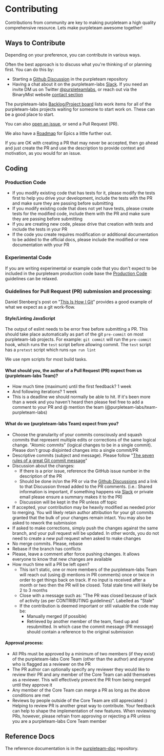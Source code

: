 # Contributing

Contributions from community are key to making purpleteam a high quality comprehensive resource. Lets make purpleteam awesome together!

## Ways to Contribute

Depending on your preference, you can contribute in various ways.

Often the best approach is to discuss what you're thinking of or planning first. You can do this by:

* Starting a [Github Discussion](https://github.com/purpleteam-labs/purpleteam/discussions) in the purpleteam repository
* Having a chat about it on the purpleteam-labs [Slack](https://purpleteam-labs.slack.com). If you need an invite DM us on Twitter [@purpleteamlabs](https://twitter.com/purpleteamlabs), or reach out via the BinaryMist website [contact section](https://binarymist.io/#contact)

The purpleteam-labs [Backlog/Project board](https://github.com/purpleteam-labs/purpleteam/projects/2) lists work items for all of the purpleteam-labs projects waiting for someone to start work on. These can be a good place to start.

You can also [open an issue](https://github.com/purpleteam-labs/purpleteam/issues/new/choose), or send a Pull Request (PR).

We also have a [Roadmap](https://github.com/purpleteam-labs/purpleteam/projects/1) for Epics a little further out.

If you are OK with creating a PR that may never be accepted, then go ahead and just create the PR and use the description to provide context and motivation, as you would for an issue.

## Coding

### Production Code

* If you modify existing code that has tests for it, please modify the tests first to help you drive your development, include the tests with the PR and make sure they are passing before submitting
* If you modify existing code that does not yet have tests, please create tests for the modified code, include them with the PR and make sure they are passing before submitting
* If you are creating new code, please drive that creation with tests and include the tests in your PR
* If the code you create requires modification or additional documentation to be added to the official docs, please include the modified or new documentation with your PR

### Experimental Code

If you are writing experimental or example code that you don't expect to be included in the purpleteam production code base the [Production Code](#production-code) guidelines can be relaxed.

### Guidelines for Pull Request (PR) submission and processing:

Daniel Stenberg's post on "[This Is How I Git](https://daniel.haxx.se/blog/2020/11/09/this-is-how-i-git/)" provides a good example of what we expect as a git work-flow.

#### Style/Linting JavaScript

The output of eslint needs to be error free before submitting a PR. This should take place automatically as part of the git `pre-commit` on most purpleteam-lab projects.
For example: `git commit` will run the `pre-commit` hook, which runs the `test` script before allowing commit. The `test` script has a `pretest` script which runs `npm run lint`

We use npm scripts for most build tasks.

#### What should you, the author of a Pull Request (PR) expect from us (purpleteam-labs Team)?

* How much time (maximum) until the first feedback? 1 week
* And following iterations? 1 week
* This is a deadline we should normally be able to hit. If it's been more than a week and you haven't heard then please feel free to add a comment to your PR and @ mention the team (@purpleteam-labs/team-purpleteam-labs)

#### What do we (purpleteam-labs Team) expect from you?

* Choose the granularity of your commits consciously and squash commits that represent multiple edits or corrections of the same logical change. "Atomic commits" (logical changes to be in a single commit). Please don't group disjointed changes into a single commit/PR
* Descriptive commits (subject and message). Please follow "[The seven rules of a great Git commit message](https://chris.beams.io/posts/git-commit/#seven-rules)"
* Discussion about the changes:
  * If there is a prior issue, reference the GitHub issue number in the description of the PR
  * Should be done in/on the PR or via the [Github Discussions](https://github.com/purpleteam-labs/purpleteam/discussions) and a link to that Discussion thread added to the PR comments. (i.e.: Shared information is important, if something happens via [Slack](https://purpleteam-labs.slack.com/) or private email please ensure a summary makes it to the PR)
  * Discussion will be kept in the PR unless off topic
* If accepted, your contribution may be heavily modified as needed prior to merging. You will likely retain author attribution for your git commits granted that the bulk of your changes remain intact. You may also be asked to rework the submission
* If asked to make corrections, simply push the changes against the same branch, and your pull request will be updated. In other words, you do not need to create a new pull request when asked to make changes
* No merge commits. Please, rebase
* Rebase if the branch has conflicts
* Please, leave a comment after force pushing changes. It allows everyone to know that new changes are available
* How much time will a PR be left open?
  * This isn't static, one or more members of the purpleteam-labs Team will reach out (using @ mentions in PR comments) once or twice in order to get things back on track. If no input is received after a month or two then the PR will be closed. Total stale time will likely be 2 to 3 months
  * Close with a message such as: "The PR was closed because of lack of activity (as per CONTRIBUTING guidelines)". Labelled as "Stale"
  * If the contribution is deemed important or still valuable the code may be:
    * Manually merged (if possible)
    * Retrieved by another member of the team, fixed up and resubmitted. In which case the commit message (PR message) should contain a reference to the original submission

#### Approval process:

* All PRs must be approved by a minimum of two members (if they exist) of the purpleteam-labs Core Team (other than the author) and anyone who is flagged as a reviewer on the PR
* The PR author can optionally specify any reviewer they would like to review their PR and any member of the Core Team can add themselves as a reviewer. This will effectively prevent the PR from being merged until they approve it
* Any member of the Core Team can merge a PR as long as the above conditions are met
* Reviews by people outside of the Core Team are still appreciated :)  
  Helping to review PR is another great way to contribute. Your feedback can help to shape the implementation of new features. When reviewing PRs, however, please refrain from approving or rejecting a PR unless you are a purpleteam-labs Core Team member

## Reference Docs

The reference documentation is in the [purpleteam-doc](https://github.com/purpleteam-labs/purpleteam-doc) repository.

